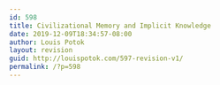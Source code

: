 ```yaml
---
id: 598
title: Civilizational Memory and Implicit Knowledge
date: 2019-12-09T18:34:57-08:00
author: Louis Potok
layout: revision
guid: http://louispotok.com/597-revision-v1/
permalink: /?p=598
---
```

